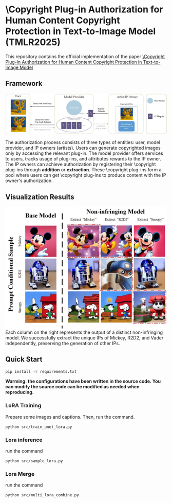 # \Copyright Plug-in Authorization for Human Content Copyright Protection in Text-to-Image Model (TMLR2025)

This repository contains the official implementation of the paper [\Copyright Plug-in Authorization for Human Content Copyright Protection in Text-to-Image Model](https://arxiv.org/abs/2404.11962)

## Framework

![\copyright Plug-in Authorization Process.](./assets/overview_of_market.jpg)

The authorization process consists of three types of entities: user, model provider, and IP owners (artists). Users can generate copyrighted images only by accessing the relevant plug-in.  The model provider offers services to users, tracks usage of plug-ins, and attributes rewards to the IP owner. The IP owners can achieve authorization by registering their \copyright plug-ins through __addition__ or __extraction__. These \copyright plug-ins form a pool where users can get \copyright plug-ins to produce content with the IP owner's authorization.

## Visualization Results 

![Visualization Results](./assets/IP_recreation.jpg)
Each column on the right represents the output of a distinct non-infringing model. We successfully extract the unique IPs of Mickey, R2D2, and Vader independently, preserving the generation of other IPs.

## Quick Start

```
pip install -r requirements.txt
```
**Warming: the configurations have been written in the source code. You can modify the source code can be modified as needed when reproducing.**

### LoRA Training
Prepare some images and captions. Then, run the command. 
```
python src/train_unet_lora.py
```

### Lora inference
run the command 
```
python src/sample_lora.py
```

### Lora Merge

run the command
```
python src/multi_lora_combine.py
```